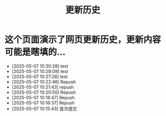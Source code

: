 ﻿---
title: 更新历史
slug: update
comments: true
image: Image_205729992560477.png
---
# 这个页面演示了网页更新历史，更新内容可能是瞎填的...
- [2025-05-07 10:30:28] test
- [2025-05-07 10:28:09] test
- [2025-05-07 10:27:26] test
- [2025-05-07 10:22:46] Repush
- [2025-05-07 10:21:43] repush
- [2025-05-07 10:20:50] Repush
- [2025-05-07 10:18:47] Repush
- [2025-05-07 10:16:37] Repush
- [2025-05-07 10:15:43]  首次提交

 
 
